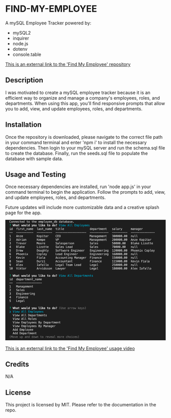 # FIND-MY-EMPLOYEE

A mySQL Employee Tracker powered by:

- mySQL2
- inquirer
- node.js
- dotenv
- console.table

[This is an external link to the 'Find My Employee' repository](https://github.com/rhodemc/find-my-employee)

## Description

I was motivated to create a mySQL employee tracker because it is an efficient way to organize and manage a company's employees, roles, and departments. When using this app, you'll find responsive prompts that allow you to add, view, and update employees, roles, and departments.

## Installation

Once the repository is downloaded, please navigate to the correct file path in your command terminal and enter 'npm i' to install the necessary dependencies. Then login to your mySQL server and run the schema.sql file to create the database. Finally, run the seeds.sql file to populate the database with sample data.

## Usage and Testing

Once necessary dependencies are installed, run 'node app.js' in your command terminal to begin the application. Follow the prompts to add, view, and update employees, roles, and departments.

Future updates will include more customizable data and a creative splash page for the app.

![Find My Employee - A mySQL Employee Tracker](/assets/images/find-my-employee.png)

[This is an external link to the 'Find My Employee' usage video](https://drive.google.com/file/d/1A2RJt_jITkmlwTQvUQAMt8tfQzXO7TFz/view)

## Credits

N/A

## License

This project is licensed by MIT. Please refer to the documentation in the repo.
